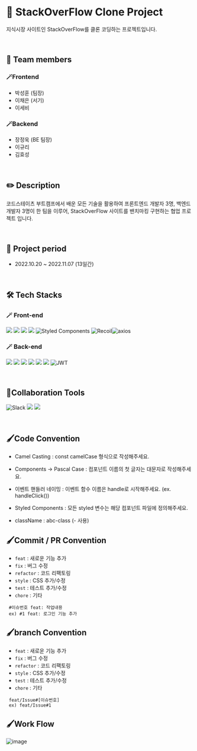 # 🔭 StackOverFlow Clone Project
지식시장 사이트인 StackOverFlow를 클론 코딩하는 프로젝트입니다.

</br>

## 🙌 Team members
### 🪄Frontend
- 박성훈 (팀장)
- 이채은 (서기)
- 이세비

### 🪄Backend
- 장정욱 (BE 팀장)
- 이규리
- 김효성

</br>

## ✏️ Description
코드스테이츠 부트캠프에서 배운 모든 기술을 활용하여 
프론트엔드 개발자 3명, 백엔드 개발자 3명이 한 팀을 이루어,
StackOverFlow 사이트를 밴치마킹 구현하는 협업 프로젝트 입니다.

</br>


## 📅 Project period
- 2022.10.20 ~ 2022.11.07 (13일간)

</br>

## 🛠 Tech Stacks
### 🪄 Front-end
 <img src="https://img.shields.io/badge/html5-E34F26?style=for-the-badge&logo=html5&logoColor=white"> <img src="https://img.shields.io/badge/css-1572B6?style=for-the-badge&logo=css3&logoColor=white"> <img src="https://img.shields.io/badge/javascript-F7DF1E?style=for-the-badge&logo=javascript&logoColor=black"> <img src="https://img.shields.io/badge/react-61DAFB?style=for-the-badge&logo=react&logoColor=black"> ![Styled Components](https://img.shields.io/badge/styled--components-DB7093?style=for-the-badge&logo=styled-components&logoColor=white) ![Recoil](https://img.shields.io/badge/recoil-%23593d88.svg?style=for-the-badge&logo=recoil&logoColor=white)![axios](https://img.shields.io/badge/Axios-181717?style=for-the-badge&logo=Axios&logoColor=white) 

### 🪄 Back-end
<img src="https://img.shields.io/badge/spring-6DB33F?style=for-the-badge&logo=spring&logoColor=white"> <img src="https://img.shields.io/badge/springboot-6DB33F?style=for-the-badge&logo=springboot&logoColor=white"> <img src="https://img.shields.io/badge/spring data JPA-6DB33F?style=for-the-badge&logo=spring data JPA&logoColor=white"> <img src="https://img.shields.io/badge/gradle-02303A?style=for-the-badge&logo=gradle&logoColor=white"> <img src="https://img.shields.io/badge/java-007396?style=for-the-badge&logo=java&logoColor=white"> <img src="https://img.shields.io/badge/mysql-4479A1?style=for-the-badge&logo=mysql&logoColor=white"> ![JWT](https://img.shields.io/badge/JWT-181717?style=for-the-badge&logo=JWT&logoColor=white) 


</br>


## 📱Collaboration Tools
![Slack](https://img.shields.io/badge/Slack-4A154B?style=for-the-badge&logo=slack&logoColor=white)
<img src="https://img.shields.io/badge/github-181717?style=for-the-badge&logo=github&logoColor=white">
<img src="https://img.shields.io/badge/git-F05032?style=for-the-badge&logo=git&logoColor=white">


</br>

## 🖌️Code Convention

- Camel Casting
: const camelCase 형식으로 작성해주세요.

- Components -> Pascal Case
: 컴포넌트 이름의 첫 글자는 대문자로 작성해주세요.

- 이벤트 핸들러 네이밍
: 이벤트 함수 이름은 handle로 시작해주세요. (ex. handleClick())

- Styled Components
: 모든 styled 변수는 해당 컴포넌트 파일에 정의해주세요.

- className
: abc-class (- 사용)


## 🖌️Commit / PR Convention
- `feat` : 새로운 기능 추가
- `fix` : 버그 수정
- `refactor` : 코드 리팩토링
- `style` : CSS 추가/수정
- `test` : 테스트 추가/수정
- `chore` : 기타

```
 #이슈번호 feat: 작업내용
 ex) #1 feat: 로그인 기능 추가
```

## 🖌️branch Convention
- `feat` : 새로운 기능 추가
- `fix` : 버그 수정
- `refactor` : 코드 리팩토링
- `style` : CSS 추가/수정
- `test` : 테스트 추가/수정
- `chore` : 기타

```
 feat/Issue#[이슈번호]
 ex) feat/Issue#1
```


## 🖌️Work Flow
![image](https://user-images.githubusercontent.com/106587166/197428263-5a4eb773-b177-412d-ac87-3e5e7b7a62e0.png)



